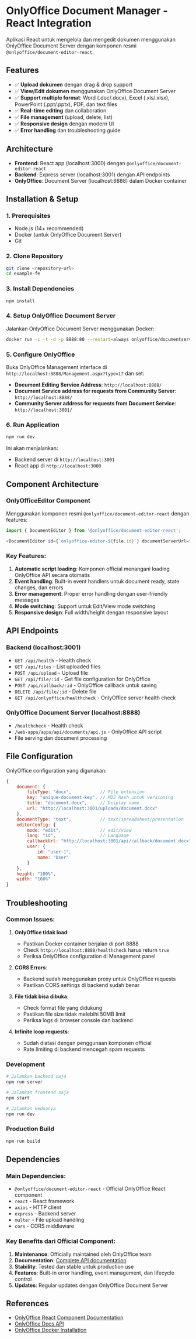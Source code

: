 # OnlyOffice Document Manager - React Integration

Aplikasi React untuk mengelola dan mengedit dokumen menggunakan OnlyOffice Document Server dengan komponen resmi `@onlyoffice/document-editor-react`.

## Features

- ✅ **Upload dokumen** dengan drag & drop support
- ✅ **View/Edit dokumen** menggunakan OnlyOffice Document Server
- ✅ **Support multiple format**: Word (.doc/.docx), Excel (.xls/.xlsx), PowerPoint (.ppt/.pptx), PDF, dan text files
- ✅ **Real-time editing** dan collaboration
- ✅ **File management** (upload, delete, list)
- ✅ **Responsive design** dengan modern UI
- ✅ **Error handling** dan troubleshooting guide

## Architecture

- **Frontend**: React app (localhost:3000) dengan `@onlyoffice/document-editor-react`
- **Backend**: Express server (localhost:3001) dengan API endpoints
- **OnlyOffice**: Document Server (localhost:8888) dalam Docker container

## Installation & Setup

### 1. Prerequisites

- Node.js (14+ recommended)
- Docker (untuk OnlyOffice Document Server)
- Git

### 2. Clone Repository

```bash
git clone <repository-url>
cd example-fe
```

### 3. Install Dependencies

```bash
npm install
```

### 4. Setup OnlyOffice Document Server

Jalankan OnlyOffice Document Server menggunakan Docker:

```bash
docker run -i -t -d -p 8888:80 --restart=always onlyoffice/documentserver
```

### 5. Configure OnlyOffice

Buka OnlyOffice Management interface di `http://localhost:8888/Management.aspx?type=17` dan set:

- **Document Editing Service Address**: `http://localhost:8888/`
- **Document Service address for requests from Community Server**: `http://localhost:8888/`
- **Community Server address for requests from Document Service**: `http://localhost:3001/`

### 6. Run Application

```bash
npm run dev
```

Ini akan menjalankan:

- Backend server di `http://localhost:3001`
- React app di `http://localhost:3000`

## Component Architecture

### OnlyOfficeEditor Component

Menggunakan komponen resmi `@onlyoffice/document-editor-react` dengan features:

```javascript
import { DocumentEditor } from '@onlyoffice/document-editor-react';

<DocumentEditor id={`onlyoffice-editor-${file.id}`} documentServerUrl="http://localhost:8888/" config={config} events_onDocumentReady={onDocumentReady} events_onDocumentStateChange={onDocumentStateChange} events_onError={onError} onLoadComponentError={onLoadComponentError} height="100%" width="100%" />;
```

### Key Features:

1. **Automatic script loading**: Komponen official menangani loading OnlyOffice API secara otomatis
2. **Event handling**: Built-in event handlers untuk document ready, state changes, dan errors
3. **Error management**: Proper error handling dengan user-friendly messages
4. **Mode switching**: Support untuk Edit/View mode switching
5. **Responsive design**: Full width/height dengan responsive layout

## API Endpoints

### Backend (localhost:3001)

- `GET /api/health` - Health check
- `GET /api/files` - List uploaded files
- `POST /api/upload` - Upload file
- `GET /api/file/:id` - Get file configuration for OnlyOffice
- `POST /api/callback/:id` - OnlyOffice callback untuk saving
- `DELETE /api/file/:id` - Delete file
- `GET /api/onlyoffice/healthcheck` - OnlyOffice server health check

### OnlyOffice Document Server (localhost:8888)

- `/healthcheck` - Health check
- `/web-apps/apps/api/documents/api.js` - OnlyOffice API script
- File serving dan document processing

## File Configuration

OnlyOffice configuration yang digunakan:

```javascript
{
    document: {
        fileType: "docx",           // File extension
        key: "unique-document-key", // MD5 hash untuk versioning
        title: "document.docx",     // Display name
        url: "http://localhost:3001/uploads/document.docx"
    },
    documentType: "text",           // text/spreadsheet/presentation
    editorConfig: {
        mode: "edit",               // edit/view
        lang: "id",                 // Language
        callbackUrl: "http://localhost:3001/api/callback/document.docx",
        user: {
            id: "user-1",
            name: "User"
        }
    },
    height: "100%",
    width: "100%"
}
```

## Troubleshooting

### Common Issues:

1. **OnlyOffice tidak load**:

   - Pastikan Docker container berjalan di port 8888
   - Check `http://localhost:8888/healthcheck` harus return `true`
   - Periksa OnlyOffice configuration di Management panel

2. **CORS Errors**:

   - Backend sudah menggunakan proxy untuk OnlyOffice requests
   - Pastikan CORS settings di backend sudah benar

3. **File tidak bisa dibuka**:

   - Check format file yang didukung
   - Pastikan file size tidak melebihi 50MB limit
   - Periksa logs di browser console dan backend

4. **Infinite loop requests**:
   - Sudah diatasi dengan penggunaan komponen official
   - Rate limiting di backend mencegah spam requests

### Development

```bash
# Jalankan backend saja
npm run server

# Jalankan frontend saja
npm start

# Jalankan keduanya
npm run dev
```

### Production Build

```bash
npm run build
```

## Dependencies

### Main Dependencies:

- `@onlyoffice/document-editor-react` - Official OnlyOffice React component
- `react` - React framework
- `axios` - HTTP client
- `express` - Backend server
- `multer` - File upload handling
- `cors` - CORS middleware

### Key Benefits dari Official Component:

1. **Maintenance**: Officially maintained oleh OnlyOffice team
2. **Documentation**: [Complete API documentation](https://api.onlyoffice.com/docs/docs-api/get-started/frontend-frameworks/react/)
3. **Stability**: Tested dan stable untuk production use
4. **Features**: Built-in error handling, event management, dan lifecycle control
5. **Updates**: Regular updates dengan OnlyOffice Document Server

## References

- [OnlyOffice React Component Documentation](https://api.onlyoffice.com/docs/docs-api/get-started/frontend-frameworks/react/)
- [OnlyOffice Docs API](https://api.onlyoffice.com/docs/docs-api/)
- [OnlyOffice Docker Installation](https://github.com/ONLYOFFICE/Docker-DocumentServer)
